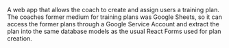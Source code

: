 A web app that allows the coach to create and assign users a training plan. The coaches former medium for training plans was Google Sheets, so it can access the former plans through a Google Service Account and extract the plan into the same database models as the usual React Forms used for plan creation.
